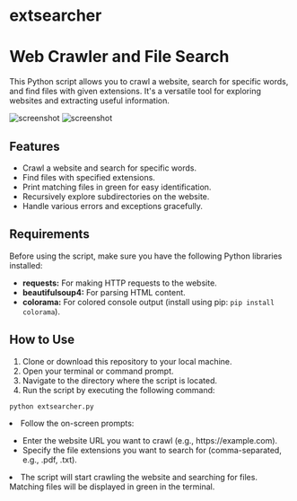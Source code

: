 # extsearcher



</head>
<body>

<h1>Web Crawler and File Search</h1>

<p>This Python script allows you to crawl a website, search for specific words, and find files with given extensions. It's a versatile tool for exploring websites and extracting useful information.</p>

![screenshot](https://github.com/secforumsnet/extsearcher/assets/143932328/c5231880-4a09-44a8-aa5e-7bf177e85203)
![screenshot](https://github.com/secforumsnet/extsearcher/assets/143932328/2a899546-d419-456a-9328-0460faa614dd)



<h2>Features</h2>

<ul>
    <li>Crawl a website and search for specific words.</li>
    <li>Find files with specified extensions.</li>
    <li>Print matching files in green for easy identification.</li>
    <li>Recursively explore subdirectories on the website.</li>
    <li>Handle various errors and exceptions gracefully.</li>
</ul>

<h2>Requirements</h2>

<p>Before using the script, make sure you have the following Python libraries installed:</p>

<ul>
    <li><b>requests:</b> For making HTTP requests to the website.</li>
    <li><b>beautifulsoup4:</b> For parsing HTML content.</li>
    <li><b>colorama:</b> For colored console output (install using pip: <code>pip install colorama</code>).</li>
</ul>

<h2>How to Use</h2>

<ol>
    <li>Clone or download this repository to your local machine.</li>
    <li>Open your terminal or command prompt.</li>
    <li>Navigate to the directory where the script is located.</li>
    <li>Run the script by executing the following command:</li>
</ol>

<pre><code>python extsearcher.py</code></pre>

<li>Follow the on-screen prompts:</li>

<ul>
    <li>Enter the website URL you want to crawl (e.g., https://example.com).</li>
    <li>Specify the file extensions you want to search for (comma-separated, e.g., .pdf, .txt).</li>
</ul>

<li>The script will start crawling the website and searching for files. Matching files will be displayed in green in the terminal.</li>


